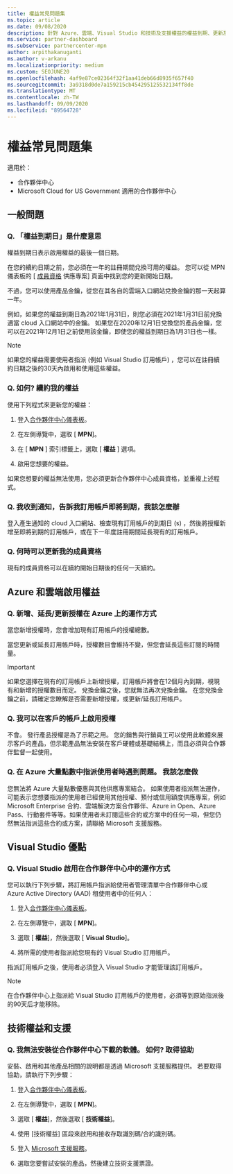 ```yaml
---
title: 權益常見問題集
ms.topic: article
ms.date: 09/08/2020
description: 針對 Azure、雲端、Visual Studio 和技術及支援權益的權益到期、更新及啟用授權問題的解答
ms.service: partner-dashboard
ms.subservice: partnercenter-mpn
author: arpithakanuganti
ms.author: v-arkanu
ms.localizationpriority: medium
ms.custom: SEOJUNE20
ms.openlocfilehash: 4af9e87ce02364f32f1aa41deb66d8935f657f40
ms.sourcegitcommit: 3a9318d0de7a159215cb454295125532134ff8de
ms.translationtype: MT
ms.contentlocale: zh-TW
ms.lasthandoff: 09/09/2020
ms.locfileid: "89564728"
---
```

# <a name="benefits-faq"></a>權益常見問題集

適用於：

- 合作夥伴中心
- Microsoft Cloud for US Government 適用的合作夥伴中心

## <a name="general-questions"></a>一般問題

### <a name="q-what-does-benefit-expiry-date-mean"></a>Q. 「權益到期日」是什麼意思

權益到期日表示啟用權益的最後一個日期。

在您的續約日期之前，您必須在一年的註冊期間兌換可用的權益。 您可以從 MPN 儀表板的 [ [成員資格](https://partner.microsoft.com/dashboard/mpn/offers) 供應專案] 頁面中找到您的更新開始日期。

不過，您可以使用產品金鑰，從您在其各自的雲端入口網站兌換金鑰的那一天起算一年。

例如，如果您的權益到期日為2021年1月31日，則您必須在2021年1月31日前兌換適當 cloud 入口網站中的金鑰。 如果您在2020年12月1日兌換您的產品金鑰，您可以在2021年12月1日之前使用該金鑰，即使您的權益到期日為1月31日也一樣。

>[!NOTE]
>如果您的權益需要使用者指派 (例如 Visual Studio 訂用帳戶) ，您可以在註冊續約日期之後的30天內啟用和使用這些權益。

### <a name="q-how-do-i-renew-my-benefits"></a>Q. 如何? 續約我的權益

使用下列程式來更新您的權益：

1. 登入[合作夥伴中心儀表板](https://partner.microsoft.com/dashboard/)。

2. 在左側導覽中，選取 [ **MPN**]。

3. 在 [ **MPN** ] 索引標籤上，選取 [ **權益** ] 選項。

4. 啟用您想要的權益。

如果您想要的權益無法使用，您必須更新合作夥伴中心成員資格，並重複上述程式。

### <a name="q-i-received-a-notification-informing-me-that-my-subscription-is-expiring-soon---what-should-i-do"></a>Q. 我收到通知，告訴我訂用帳戶即將到期，我該怎麼辦

登入產生通知的 cloud 入口網站、檢查現有訂用帳戶的到期日 (s) ，然後將授權新增至即將到期的訂用帳戶，或在下一年度註冊期間延長現有的訂用帳戶。

### <a name="q-when-can-i-renew-my-membership"></a>Q. 何時可以更新我的成員資格

現有的成員資格可以在續約開始日期後的任何一天續約。

## <a name="azure-and-cloud-activation-benefits"></a>Azure 和雲端啟用權益

### <a name="q-how-does-adding-extendingrenewing-licenses-work-on-azure"></a>Q. 新增、延長/更新授權在 Azure 上的運作方式

當您新增授權時，您會增加現有訂用帳戶的授權總數。

當您更新或延長訂用帳戶時，授權數目會維持不變，但您會延長這些訂閱的時間量。

>[!IMPORTANT]
>如果您選擇在現有的訂用帳戶上新增授權，訂用帳戶將會在12個月內到期，視現有和新增的授權數目而定。 兌換金鑰之後，您就無法再次兌換金鑰。 在您兌換金鑰之前，請確定您瞭解是否需要新增授權，或更新/延長訂用帳戶。

### <a name="q-can-i-activate-the-license-on-my-customers-account"></a>Q. 我可以在客戶的帳戶上啟用授權

不會。 發行產品授權是為了示範之用。 您的銷售與行銷員工可以使用此軟體來展示客戶的產品，但示範產品無法安裝在客戶硬體或基礎結構上，而且必須與合作夥伴監督一起使用。

### <a name="q-im-having-trouble-assigning-users-in-azure-bulk-credit-what-should-i-do"></a>Q. 在 Azure 大量點數中指派使用者時遇到問題。 我該怎麼做

您無法將 Azure 大量點數優惠與其他供應專案結合。 如果使用者指派無法運作，可能表示您想要指派的使用者已經使用其他授權、預付或信用額度供應專案，例如 Microsoft Enterprise 合約、雲端解決方案合作夥伴、Azure in Open、Azure Pass、行動套件等等。如果使用者未訂閱這些合約或方案中的任何一項，但您仍然無法指派這些合約或方案，請聯絡 Microsoft 支援服務。

## <a name="visual-studio-benefits"></a>Visual Studio 優點

### <a name="q-how-does-visual-studio-activation-work-in-partner-center"></a>Q. Visual Studio 啟用在合作夥伴中心中的運作方式

您可以執行下列步驟，將訂用帳戶指派給使用者管理清單中合作夥伴中心或 Azure Active Directory (AAD) 租使用者中的任何人：

1. 登入[合作夥伴中心儀表板](https://partner.microsoft.com/dashboard/)。

2. 在左側導覽中，選取 [ **MPN**]。

3. 選取 [ **權益**]，然後選取 [ **Visual Studio**]。

4. 將所需的使用者指派給您現有的 Visual Studio 訂用帳戶。

指派訂用帳戶之後，使用者必須登入 Visual Studio 才能管理該訂用帳戶。

>[!Note]
> 在合作夥伴中心上指派給 Visual Studio 訂用帳戶的使用者，必須等到原始指派後的90天后才能移除。

## <a name="technical-benefits-and-support"></a>技術權益和支援

### <a name="q-i-cant-install-the-software-i-downloaded-from-partner-center-how-do-i-get-help"></a>Q. 我無法安裝從合作夥伴中心下載的軟體。 如何? 取得協助

安裝、啟用和其他產品相關的說明都是透過 Microsoft 支援服務提供。 若要取得協助，請執行下列步驟：

1. 登入[合作夥伴中心儀表板](https://partner.microsoft.com/dashboard/)。

2. 在左側導覽中，選取 [ **MPN**]。

3. 選取 [ **權益**]，然後選取 [ **技術權益**]。

4. 使用 [技術權益] 區段來啟用和接收存取識別碼/合約識別碼。

5. 登入 [Microsoft 支援服務](https://support.microsoft.com/supportforbusiness/productselection)。

6. 選取您要嘗試安裝的產品，然後建立技術支援票證。
